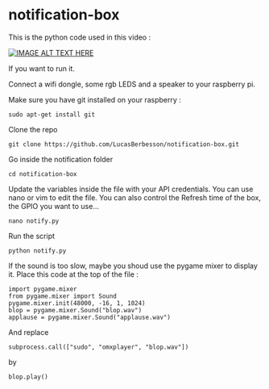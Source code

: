 # notification-box
This is the python code used in this video : 

[![IMAGE ALT TEXT HERE](https://img.youtube.com/vi/Uv6EkKaG8wQ/0.jpg)](https://www.youtube.com/watch?v=Uv6EkKaG8wQ)

If you want to run it. 

Connect a wifi dongle, some rgb LEDS and a speaker to your raspberry pi. 

Make sure you have git installed on your raspberry :
```
sudo apt-get install git
```
Clone the repo
```
git clone https://github.com/LucasBerbesson/notification-box.git
```
Go inside the notification folder
```
cd notification-box
```
Update the variables inside the file with your API credentials. You can use nano or vim to edit the file. 
You can also control the Refresh time of the box, the GPIO you want to use...
```
nano notify.py
```
Run the script
```
python notify.py
```

If the sound is too slow, maybe you shoud use the pygame mixer to display it. 
Place this code at the top of the file :
```
import pygame.mixer
from pygame.mixer import Sound
pygame.mixer.init(48000, -16, 1, 1024)
blop = pygame.mixer.Sound("blop.wav")
applause = pygame.mixer.Sound("applause.wav")
```
And replace 
```
subprocess.call(["sudo", "omxplayer", "blop.wav"])
```
by 
```
blop.play()
```
